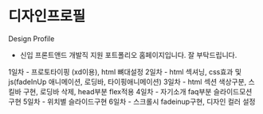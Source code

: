 # 디자인프로필
Design Profile

- 신입 프론트앤드 개발직 지원 포트폴리오 홈페이지입니다.
잘 부탁드립니다.

1일차 - 프로토타이핑 (xd이용), html 뼈대설정
2일차 - html 섹셔닝, css효과 및 js(fadeInUp 애니메이션, 로딩바, 타이핑애니메이션)
3일차 - html 섹션 색상구분, 스킬바 구현, 로딩바 삭제, head부분 flex적용
4일차 - 자기소개 faq부분 슬라이드모션 구현
5일차 - 위치별 슬라이드구현
6일차 - 스크롤시 fadeinup구현, 디자인 컬러 설정
## 
